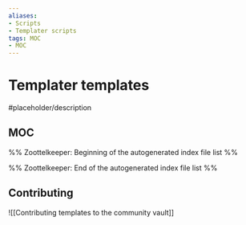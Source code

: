 ```yaml
---
aliases:
- Scripts
- Templater scripts
tags: MOC
- MOC
---
```


# Templater templates

#placeholder/description 

## MOC

%% Zoottelkeeper: Beginning of the autogenerated index file list  %%

%% Zoottelkeeper: End of the autogenerated index file list  %%

## Contributing

![[Contributing templates to the community vault]]